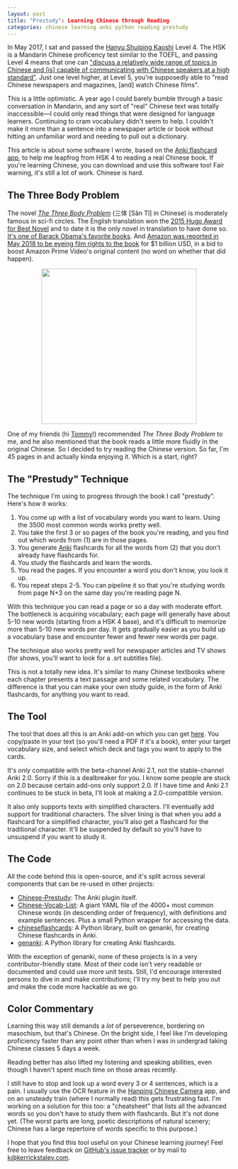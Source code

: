 ```yaml
---
layout: post
title: "Prestudy": Learning Chinese through Reading
categories: chinese learning anki python reading prestudy
---
```


In May 2017, I sat and passed the [Hanyu Shuiping Kaoshi](http://www.chinesetest.cn) Level 4. The HSK is a Mandarin Chinese proficency test similar to the TOEFL, and passing Level 4 means that one can ["discuss a relatively wide range of topics in Chinese and [is] capable of communicating with Chinese speakers at a high standard"](http://www.chinesetest.cn/gonewcontent.do?id=677487). Just one level higher, at Level 5, you're supposedly able to "read Chinese newspapers and magazines, [and] watch Chinese films".

This is a little optimistic. A year ago I could barely bumble through a basic conversation in Mandarin, and any sort of "real" Chinese text was totally inaccessible—I could only read things that were designed for language learners. Continuing to cram vocabulary didn't seem to help. I couldn't make it more than a sentence into a newspaper article or book without hitting an unfamiliar word and needing to pull out a dictionary.

This article is about some software I wrote, based on the [Anki flashcard app](https://apps.ankiweb.net/), to help me leapfrog from HSK 4 to reading a real Chinese book. If you're learning Chinese, you can download and use this software too! Fair warning, it's still a lot of work. Chinese is hard.

## The Three Body Problem
The novel *<a href="https://en.wikipedia.org/wiki/The_Three-Body_Problem_(novel)">The Three Body Problem</a>* (三体 [Sǎn Tǐ] in
Chinese) is moderately famous in sci-fi circles. The English translation won the [2015 Hugo Award for Best
Novel](http://www.thehugoawards.org/hugo-history/2015-hugo-awards/) and to date it is the only novel in translation
to have done so. [It's one of Barack Obama's favorite books](
https://www.nytimes.com/2017/01/16/books/transcript-president-obama-on-what-books-mean-to-him.html). And [Amazon was reported in May 2018 to be eyeing film rights to the book](
https://www.independent.co.uk/arts-entertainment/tv/news/the-three-body-problem-tv-adaptation-show-amazon-a8278066.html) for $1 billion USD, in a bid to boost Amazon Prime Video's original content (no word on whether that did happen).

<p style="display: flex; justify-content: center">
<img src="/images/chinese-prestudy/san_ti_cover.png" height="350px">
</p>

One of my friends (hi [Tommy](https://medium.com/@ttommyliu)!) recommended *The Three Body Problem* to me, and he also mentioned that the book reads a little more fluidly in the original Chinese. So I decided to try reading the Chinese version. So far, I'm 45 pages in and actually kinda enjoying it. Which is a start, right?

## The "Prestudy" Technique
The technique I'm using to progress through the book I call "prestudy". Here's how it works:
1. You come up with a list of vocabulary words you want to learn. Using the 3500 most common words works pretty well.
2. You take the first 3 or so pages of the book you're reading, and you find out which words from (1) are in those pages.
3. You generate [Anki](https://apps.ankiweb.net/) flashcards for all the words from (2) that you don't already have flashcards for.
4. You study the flashcards and learn the words.
5. You read the pages. If you encounter a word you don't know, you look it up.
6. You repeat steps 2-5. You can pipeline it so that you're studying words from page N+3 on the same day you're reading page N.

With this technique you can read a page or so a day with moderate effort. The bottleneck is acquiring vocabulary; each page will generally have about 5-10 new words (starting from a HSK 4 base), and it's difficult to memorize more than 5-10 new words per day. It gets gradually easier as you build up a vocabulary base and encounter fewer and fewer new words per page.

The technique also works pretty well for newspaper articles and TV shows (for shows, you'll want to look for a .srt subtitles file).

This is not a totally new idea. It's similar to many Chinese textbooks where each chapter presents a text passage and some related vocabulary. The difference is that you can make your own study guide, in the form of Anki flashcards, for anything you want to read.

## The Tool
The tool that does all this is an Anki add-on which you can get [here](https://ankiweb.net/shared/info/882364911). You copy/paste in your text (so you'll need a PDF if it's a book), enter your target vocabulary size, and select which deck and tags you want to apply to the cards.

It's *only* compatible with the beta-channel Anki 2.1, not the stable-channel Anki 2.0. Sorry if this is a dealbreaker for you. I know some people are stuck on 2.0 because certain add-ons only support 2.0. If I have time and Anki 2.1 continues to be stuck in beta, I'll look at making a 2.0-compatible version.

It also only supports texts with simplified characters. I'll eventually add support for traditional characters. The silver lining is that when you add a flashcard for a simplified character, you'll also get a flashcard for the traditional character. It'll be suspended by default so you'll have to unsuspend if you want to study it.

## The Code
All the code behind this is open-source, and it's split across several components that can be re-used in other projects:
* [Chinese-Prestudy](https://github.com/kerrickstaley/Chinese-Prestudy): The Anki plugin itself.
* [Chinese-Vocab-List](https://github.com/kerrickstaley/Chinese-Vocab-List): A giant YAML file of the 4000+ most common Chinese words (in descending order of frequency), with definitions and example sentences. Plus a small Python wrapper for accessing the data.
* [chineseflashcards](https://github.com/kerrickstaley/chineseflashcards): A Python library, built on genanki, for creating Chinese flashcards in Anki.
* [genanki](https://github.com/kerrickstaley/genanki): A Python library for creating Anki flashcards.

With the exception of genanki, none of these projects is in a very contributor-friendly state. Most of their code isn't very readable or documented and could use more unit tests. Still, I'd encourage interested persons to dive in and make contributions; I'll try my best to help you out and make the code more hackable as we go.

## Color Commentary
Learning this way still demands a *lot* of perseverence, bordering on masochism, but that's Chinese. On the bright side, I feel like I'm developing proficiency faster than any point other than when I was in undergrad taking Chinese classes 5 days a week.

Reading better has also lifted my listening and speaking abilities, even though I haven't spent much time on those areas recently.

I still have to stop and look up a word every 3 or 4 sentences, which is a pain. I usually use the OCR feature in the [Hanping Chinese Camera](https://play.google.com/store/apps/details?id=com.embermitre.hanping.app.reader.pro) app, and on an unsteady train (where I normally read) this gets frustrating fast. I'm working on a solution for this too: a "cheatsheet" that lists all the advanced words so you don't have to study them with flashcards. But it's not done yet. (The worst parts are long, poetic descriptions of natural scenery; Chinese has a large repertoire of words specific to this purpose.)

I hope that you find this tool useful on your Chinese learning journey! Feel free to leave feedback on [GitHub's issue tracker](https://github.com/kerrickstaley/Chinese-Prestudy/issues) or by mail to <k@kerrickstaley.com>.

